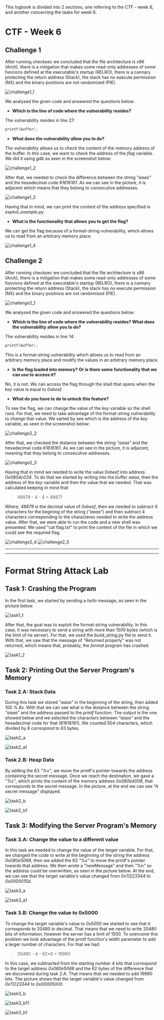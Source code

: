 This logbook is divided into 2 sections, one referring to the CTF - week 6, and another concerning the tasks for week 6.

# CTF - Week 6

## Challenge 1

After running checksec we concluded that the file architecture is x86 (Arch), there is a mitigation that makes some read-only addresses of some funcions defined at the executable's startup (RELRO), there is a cannary protecting the return address (Stack), the stack has no execute permission (NX) and the binary positions are not randomized (PIE).

![challenge1_1](LOGBOOK_screenshots/LOGBOOK6/challenge1_1.png)

We analysed the given code and answered the questions below:

* **Which is the line of code where the vulnerability resides?**

The vulnerability resides in line 27:

```c
printf(buffer);
```

* **What does the vulnerability allow you to do?**

The vulnerability allows us to check the content of the memory address of the buffer. In this case, we want to check the address of the *flag* variable. We did it using *gdb* as seen in the screenshot below:

![challenge1_2](LOGBOOK_screenshots/LOGBOOK6/challenge1_2.png)

After that, we needed to check the difference between the string *"aaaa"* and the hexadecimal code *61616161*. As we can see in the picture, it is adjacent which means that they belong to consecutive addresses.

![challenge1_3](LOGBOOK_screenshots/LOGBOOK6/challenge1_3.png)

Having that in mind, we can print the content of the address specified in *exploit_example.py*

* **What is the functionality that allows you to get the flag?**

We can get the flag because of a format-string vulnerability, which allows us to read from an arbitrary memory place.

![challenge1_4](LOGBOOK_screenshots/LOGBOOK6/challenge1_4.png)


## Challenge 2

After running checksec we concluded that the file architecture is x86 (Arch), there is a mitigation that makes some read-only addresses of some funcions defined at the executable's startup (RELRO), there is a cannary protecting the return address (Stack), the stack has no execute permission (NX) and the binary positions are not randomized (PIE).

![challenge2_1](LOGBOOK_screenshots/LOGBOOK6/challenge2_1.png)

We analysed the given code and answered the questions below:


* **Which is the line of code where the vulnerability resides? What does the vulnerability allow you to do?**

The vulnerability resides in line 14:

```c
printf(buffer);
```

This is a format-string vulnerability which allows us to read from an arbitrary memory place and modify the values in an arbitrary memory place.

* **Is the flag loaded into memory? Or is there some functionality that we can use to access it?**

No, it is not. We can access the flag through the shell that opens when the *key* value is equal to *0xbeef*.

* **What do you have to do to unlock this feature?**

To see the flag, we can change the value of the *key* variable so the shell runs. For that, we need to take advantage of the format-string vulnerability to change that value. We sarted by see which is the address of the *key* variable, as seen in the screenshot below:

![challenge2_2](LOGBOOK_screenshots/LOGBOOK6/challenge2_2.png)

After that, we checked the distance between the string *"aaaa"* and the hexadecimal code *61616161*. As we can see in the picture, it is adjacent, meaning that they belong to consecutive addresses.

![challenge2_3](LOGBOOK_screenshots/LOGBOOK6/challenge2_3.png)

Having that in mind we needed to write the value *0xbeef* into address *0x0804c034*. To do that we started by writing into the buffer *aaaa*, then the address of the *key* variable and then the 
value that we needed. That was calculated keeping in mind that:

> 48879 - 4 - 4 = 48871

Where, *48879* is the decimal value of *0xbeef*, then we needed to subtract 4 characters for the begining of the string (*"aaaa"*) and then subtract 4 characters corresponding to the characteres needed to write the address value. After that, we were able to run the code and a new shell was presented. We used "cat flag.txt" to print the content of the file in which we could see the required flag.

![challenge2_4](LOGBOOK_screenshots/LOGBOOK6/challenge2_4.png)
![challenge2_5](LOGBOOK_screenshots/LOGBOOK6/challenge2_5.png)

____
____

# Format String Attack Lab

## Task 1: Crashing the Program

In the first task, we started by sending a *hello* message, as seen in the picture below.

![task1_1](LOGBOOK_screenshots/LOGBOOK6/task1_1.png)

After that, the goal was to exploit the format-string vulnerability. In this case, it was necessary to send a string with more than 1500 bytes (which is the limit of he server). For that, we used the *build_string.py* file to send it. With that, we saw that the message of "Returned properly" was not returned, which means that, probably, the *format* program has crashed.

![task1_2](LOGBOOK_screenshots/LOGBOOK6/task1_2.png)

## Task 2: Printing Out the Server Program's Memory

### Task 2.A: Stack Data

During this task we stored *"aaaa"* in the beginning of the string, then added 100 *%.8x*. With that we can see what is the distance between the string *"aaaa"* and the address passed to the *printf* function. The output is the one showed below and we selected the characters between *"aaaa"* and the hexadecimal code for that (61616161). We counted 504 characters, which divided by 8 correspond to 63 bytes.

![task2_a](LOGBOOK_screenshots/LOGBOOK6/task2_a.png)

![task2_a1](LOGBOOK_screenshots/LOGBOOK6/task2_a1.png)

### Task 2.B: Heap Data

By adding the 63 *"%x"*, we move the printf's pointer towards the address containing the secret message. Once we reach the destination, we gave a *"%s"*, which prints the content of the memory address *0x080b4008*, that corresponds to the secret message. In the picture, at the end we can see "A secret message" displayed.

![task2_b](LOGBOOK_screenshots/LOGBOOK6/task2_b.png)

![task2_b1](LOGBOOK_screenshots/LOGBOOK6/task2_b1.png)

## Task 3: Modifying the Server Program's Memory

### Task 3.A: Change the value to a different value

In this task we needed to change the value of the *target* variable. For that, we changed the code to write at the beginning of the string the address *0x080e5068*, then we added the 63 *"%x"* to move the printf's pointer towards that address. We then wrote a "newMessage" and then *"%n"* so the address could be overwritten, as seen in the picture below. At the end, we can see that the target variable's value changed from *0x11223344* to *0x0000015d*.

![task3_a](LOGBOOK_screenshots/LOGBOOK6/task3_a.png)

![task3_a1](LOGBOOK_screenshots/LOGBOOK6/task3_a1.png)

### Task 3.B: Change the value to 0x5000

To change the target variable's value to *0x5000* we started to see that it corresponds to 20480 in decimal. That means that we need to write 20480 bits of information, however the server has a limit of 1500. To overcome this problem we took advantage of the printf function's width parameter to add a larger number of characters. For that we had: 

> 20480 - 4 - 62*8 = 19980

In this case, we subtracted from the starting number 4 bits that correspond to the target address *0x080e5068* and the 62 bytes of the difference that we discovered during task 2.A. That means that we needed to add 19980 bits. The picture shows that the target variable's value changed from *0x11223344* to *0x00005000*.

![task3_b](LOGBOOK_screenshots/LOGBOOK6/task3_b.png)

![task3_b11](LOGBOOK_screenshots/LOGBOOK6/task3_b11.png)

![task3_b1](LOGBOOK_screenshots/LOGBOOK6/task3_b1.png)
